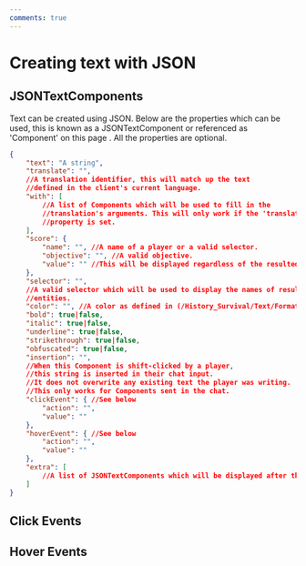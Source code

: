 ```yaml
---
comments: true
---
```


# Creating text with JSON

## JSONTextComponents

Text can be created using JSON. Below are the properties which can be used, this is known as a JSONTextComponent or referenced as 'Component' on this page . All the properties are optional.

```json
{
    "text": "A string",
    "translate": "",
    //A translation identifier, this will match up the text 
    //defined in the client's current language.
    "with": [
        //A list of Components which will be used to fill in the 
        //translation's arguments. This will only work if the 'translate'
        //property is set.
    ],
    "score": {
        "name": "", //A name of a player or a valid selector.
        "objective": "", //A valid objective.
        "value": "" //This will be displayed regardless of the resulted score.
    },
    "selector": "", 
    //A valid selector which will be used to display the names of resulted
    //entities.
    "color": "", //A color as defined in (/History_Survival/Text/Formatting/).
    "bold": true|false,
    "italic": true|false,
    "underline": true|false,
    "strikethrough": true|false,
    "obfuscated": true|false,
    "insertion": "", 
    //When this Component is shift-clicked by a player, 
    //this string is inserted in their chat input. 
    //It does not overwrite any existing text the player was writing. 
    //This only works for Components sent in the chat.
    "clickEvent": { //See below 
        "action": "",
        "value": ""
    },
    "hoverEvent": { //See below 
        "action": "",
        "value": ""
    },
    "extra": [
        //A list of JSONTextComponents which will be displayed after this one.
    ]
}
```

## Click Events

## Hover Events